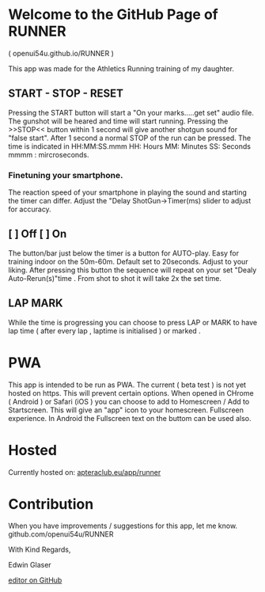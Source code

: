 # Welcome to the GitHub Page of RUNNER
( openui54u.github.io/RUNNER )

This app was made for the Athletics Running training of my daughter.

## START - STOP - RESET
Pressing the START button will start a "On your marks.....get set" audio file.
The gunshot will be heared and time will start running.
Pressing the >>STOP<<  button within 1 second will give another shotgun sound for "false start".
After 1 second a normal STOP of the run can be pressed. The time is indicated in HH:MM:SS.mmm
HH: Hours
MM: Minutes
SS: Seconds
mmmm : mircroseconds.

### Finetuning your smartphone.
The reaction speed of your smartphone in playing the sound and starting the timer can differ. Adjust the "Delay ShotGun->Timer(ms) slider to adjust for accuracy.

## [ ] Off    [ ] On
The button/bar just below the timer is a button for AUTO-play. Easy for training indoor on the 50m-60m.
Default set to 20seconds. Adjust to your liking.
After pressing this button the sequence will repeat on your set "Dealy Auto-Rerun(s)"time . From shot to shot it will take 2x the set time.

## LAP MARK
While the time is progressing you can choose to press LAP or MARK to have lap time ( after every lap , laptime is initialised ) or marked .

# PWA
This app is intended to be run as PWA. The current ( beta test ) is not yet hosted on https. This will prevent certain options.
When opened in CHrome ( Android ) or Safari (iOS ) you can choose to add to Homescreen / Add to Startscreen.
This will give an "app" icon to your homescreen. Fullscreen experience.
In Android the Fullscreen text on the buttom can be used also.

# Hosted
Currently hosted on:
[apteraclub.eu/app/runner](ApteraClub.eu)


# Contribution
When you have improvements / suggestions for this app, let me know.
github.com/openui54u/RUNNER

With Kind Regards,

Edwin Glaser





[editor on GitHub](https://github.com/openui54u/RUNNER/edit/gh-pages/index.md)
